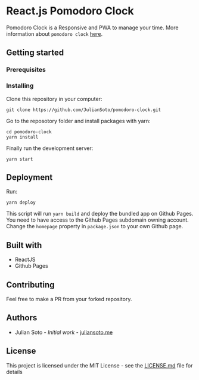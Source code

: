 # React.js Pomodoro Clock

Pomodoro Clock is a Responsive and PWA to manage your time. More information about `pomodoro clock` [here](https://en.wikipedia.org/wiki/Pomodoro_Technique).

## Getting started

### Prerequisites

### Installing

Clone this repository in your computer:

`git clone https://github.com/JulianSoto/pomodoro-clock.git`

Go to the reposotory folder and install packages with yarn:

```
cd pomodoro-clock
yarn install
```

Finally run the development server:

`yarn start`

## Deployment

Run:

`yarn deploy`

This script will run `yarn build` and deploy the bundled app on Github Pages. You need to have access to the Github Pages subdomain owning account. Change the `homepage` property in `package.json` to your own Github page.

## Built with

- ReactJS
- Github Pages

## Contributing

Feel free to make a PR from your forked repository.

## Authors

- Julian Soto - *Initial work* - [juliansoto.me](http://www.juliansoto.me)

## License

This project is licensed under the MIT License - see the [LICENSE.md](https://github.com/JulianSoto/pomodoro-clock/blob/master/LICENSE) file for details

